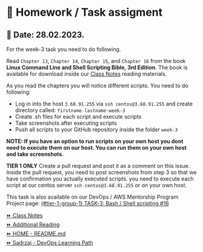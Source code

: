 # 📝 Homework / Task assigment    
## 📅 Date: 28.02.2023.    

For the week-3 task you need to do following.

Read `Chapter 13`, `Chapter 14`, `Chapter 15`, and `Chapter 16` from the book **Linux Command Line and Shell Scripting Bible, 3rd Edition**.
The book is available for download inside our [Class Notes](/devops-mentorship-program/02-february/week-2-280223/00-class-notes.md) reading materials.

As you read the chapters you will notice different scripts. You need to do following:
- Log in into the host `3.68.91.255` via `ssh centos@3.68.91.255` and create directory called: `firstname-lastname-week-3`  
- Create .sh files for each script and execute scripts  
- Take screenshots after executing scripts  
- Push all scripts to your GitHub repository inside the folder `week-3`

**NOTE: If you have an option to run scripts on your own host you dont need to execute them on our host. You can run them on your own host and take screenshots.**

**TIER 1 ONLY** Create a pull request and post it as a comment on this issue. Inside the pull request, you need to post screenshots from step 3 so that we have confirmation you actually executed scripts.
you need to execute each script at our centos server `ssh centos@3.68.91.255` or on your own host.

This task is also available on our DevOps / AWS Mentorship Program Project page:
[(#tier-1-group-1) TASK-3: Bash / Shell scripting #16](https://github.com/allops-solutions/devops-aws-mentorship-program/issues/16)

[:fast_forward: Class Notes](/devops-mentorship-program/02-february/week-2-280223/00-class-notes.md)  
[:fast_forward: Additional Reading](/devops-mentorship-program/02-february/week-2-280223/02-additional-reading.md)   
[:fast_forward: HOME - README.md](../../../README.md)  
[:fast_forward: Sadrzaj - DevOps Learning Path](../../../table-of-contents.md)  
